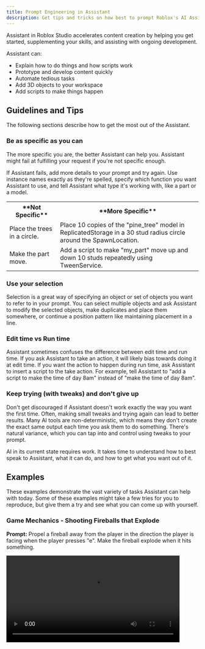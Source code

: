 ```yaml
---
title: Prompt Engineering in Assistant
description: Get tips and tricks on how best to prompt Roblox's AI Assistant to get the best results.
---
```


Assistant in Roblox Studio accelerates content creation by helping you get started, supplementing your skills, and assisting with ongoing development.

Assistant can:

- Explain how to do things and how scripts work
- Prototype and develop content quickly
- Automate tedious tasks
- Add 3D objects to your workspace
- Add scripts to make things happen

## Guidelines and Tips

The following sections describe how to get the most out of the Assistant.

### Be as specific as you can

The more specific you are, the better Assistant can help you. Assistant might fail at fulfilling your request if you're not specific enough.

If Assistant fails, add more details to your prompt and try again.  Use instance names exactly as they're spelled, specify which function you want Assistant to use, and tell Assistant what type it's working with, like a part or a model.

<table>
  <tr>
    <th>**Not Specific**</th>
    <th>**More Specific**</th>
  </tr>
  <tr>
    <td>Place the trees in a circle.</td>
    <td>Place 10 copies of the "pine_tree" model in ReplicatedStorage in a 30 stud radius circle around the SpawnLocation.</td>
  </tr>
  <tr>
    <td>Make the part move.</td>
    <td>Add a script to make "my_part" move up and down 10 studs repeatedly using TweenService.</td>
  </tr>
</table>

### Use your selection

Selection is a great way of specifying an object or set of objects you want to refer to in your prompt. You can select multiple objects and ask Assistant to modify the selected objects, make duplicates and place them somewhere, or continue a position pattern like maintaining placement in a line.

### Edit time vs Run time

Assistant sometimes confuses the difference between edit time and run time. If you ask Assistant to take an action, it will likely bias towards doing it at edit time. If you want the action to happen during run time, ask Assistant to insert a script to the take action. For example, tell Assistant to "add a script to make the time of day 8am" instead of "make the time of day 8am".

### Keep trying (with tweaks) and don't give up

Don't get discouraged if Assistant doesn't work exactly the way you want the first time. Often, making small tweaks and trying again can lead to better results. Many AI tools are non-deterministic, which means they don't create the exact same output each time you ask them to do something. There's natural variance, which you can tap into and control using tweaks to your prompt.

AI in its current state requires work. It takes time to understand how to best speak to Assistant, what it can do, and how to get what you want out of it.

## Examples

These examples demonstrate the vast variety of tasks Assistant can help with today.
Some of these examples might take a few tries for you to reproduce, but give them a try and see what you can come up with yourself.

### Game Mechanics - Shooting Fireballs that Explode

**Prompt:**
Propel a fireball away from the player in the direction the player is facing when the player presses "e".
Make the fireball explode when it hits something.

<video controls width="90%" src="/assets/assistant/prompt16.webm" />

### Game Mechanics - Set Up a Teams System and Assign Players

**Prompt:**
Add a script to make a system of teams (red, blue, green, yellow) and assign each player randomly to a team.

<video controls width="90%" src="/assets/assistant/prompt17.webm" />

### Game Mechanics - Temple Run Style Constant Running

**Prompt:**
Make my character run forward constantly like in a temple run game

<video controls width="90%" src="/assets/assistant/prompt3.webm" />

### Game Mechanics - Fire Power Up

**Prompt:**
Add a script that makes the player light on fire and jump 3 time as high if they press "q". The fire should be attached to the player and move with them. If they press "q" again, turn off the fire and reset the jump power

<video controls width="90%" src="/assets/assistant/prompt4.webm" />

### Game Mechanics - NPC Lasers

**Prompt:**
Add a script that makes this shoot a laser using a long thin part that's blue and neon at the player if they're within 30 studs.

Add a script to make this look towards and slowly move towards the closest player if they're within 50 studs. Only move in the x and z axes, keep the y axis constant.

<video controls width="90%" src="/assets/assistant/prompt9.webm" />

### Game Mechanics - Interactive NPC

**Prompt:**
This is an NPC. Add a prompt that lets the player interact with it. If the player interacts, have the NPC say "hello [player's name]" where player's name is the actual player's name, in a text pop up.

Add a script that makes this npc always look towards the closest player.

<video controls width="90%" src="/assets/assistant/prompt2.webm" />

### Game Mechanics - NPC Patrolling

**Prompt:**
Add a script to make this NPC move slowly between startpart and endpart repeatedly.
It should face the part and then move to it, then face the other part and move to it.
If the player comes within 10 studs, turn the NPC red and make it chase the player.

<video controls width="90%" src="/assets/assistant/prompt1.webm" />

### Game Mechanics - Updating Scoreboard

**Prompt:**
Add a script that deletes this and adds 100 to the players score.

Add a script to show the player's score on the scoreboard.

<video controls width="90%" src="/assets/assistant/prompt11.webm" />

### Camera - Locking to Top Down

**Prompt:**
Add a script that locks the camera in a top down view on the player and follow the player, making sure the player remains in the center of the screen.

<video controls width="90%" src="/assets/assistant/prompt13.webm" />

### Camera - Locking to First Person

**Prompt:**
Create a script to lock the camera in first person view.

<video controls width="90%" src="/assets/assistant/prompt15.webm" />

### UI - Drop-down Menu

**Prompt:**
Create a drop down menu with 5 items.

<video controls width="90%" src="/assets/assistant/prompt18.webm" />

### UI - Health Bar

**Prompt:**
Add a part on the ground, when a player touches it, it decreases health by 10%. Put a UI health bar in the upper center of the screen that turns red when the players health is less than 20%.

<video controls width="90%" src="/assets/assistant/prompt5.webm" />

### UI - Simple HUD

**Prompt:**
Create a heads up display in StarterGui. Add a healthbar to the top right, and a text label with the player's name underneath it. In the bottom right, add 4 buttons in a diamond shape, with "Potions" on top, "Weapons" on the left, "Inventory" on the bottom, and "Special" on the right. Make the colors fall color themed.

<img width="90%" src="/assets/assistant/prompt10.png" />

### Building - Scattering Objects with Randomization

**Prompt:**
Add 0-5 of the selected instance "Mushroom" around each "RedwoodTree-Var01".

<video controls width="90%" src="/assets/assistant/prompt19.webm" />

### Building - Night / Day Cycle with Street Lights

**Prompt:**
Add a script that changes the time of day by 1 hour every second. Start at 3pm. At 7pm, turn every spotlight's brightness up to 10. At 8am turn every spotlight's brightness down to 0.

<video controls width="90%" src="/assets/assistant/prompt7.webm" />

### Building - Physics-based Suspension Bridge

**Prompt:**
Create a rope bridge. Make 10 wood planks that are 5 studs wide and 2 studs long.
Place them in a row. Add rop constraints on each side of the parts, connecting
each one to the part before it and after it. Make all the rope constraints
visible, anchor the 1st and 10th part, and add a drag detector on the 1st and 10th part.

<img width="90%" src="/assets/assistant/prompt12.png" />

### Building - Adding Smoke to Chimneys

**Prompt:**
Insert an invisible brick that is non-collidable into every chimney in every house. The brick should have a particle inside it that makes smoke that flows upwards, and the smoke must be white.

<video controls width="90%" src="/assets/assistant/prompt14.webm" />

### Building - Renaming Instances

**Prompt:**
Rename all the "emptyscripts" objects to "Script+uniqueID".

<video controls width="90%" src="/assets/assistant/prompt8.webm" />

### Building - Creating Terrain

**Prompt:**
Create a terrain region with rolling hills.

<img width="90%" src="/assets/assistant/prompt6.png" />

### Building - Adding Behavior at Scale

**Prompt:**
Add a script to make the spotlights in the folder StreetLights flicker on and off randomly.

<video controls width="90%" controls src="/assets/assistant/prompt20.webm" />

### Building - Replacing Greyboxes with Assets

**Prompt:**
Replace each of the selected parts with a model of the same name currently in the data model inside the AssetLibrary Folder under workspace. For example, if the part is called "Suburban House", look for a model called "Suburban House" and replace the part with that model.

<video controls width="90%" src="/assets/assistant/prompt21.webm" />
